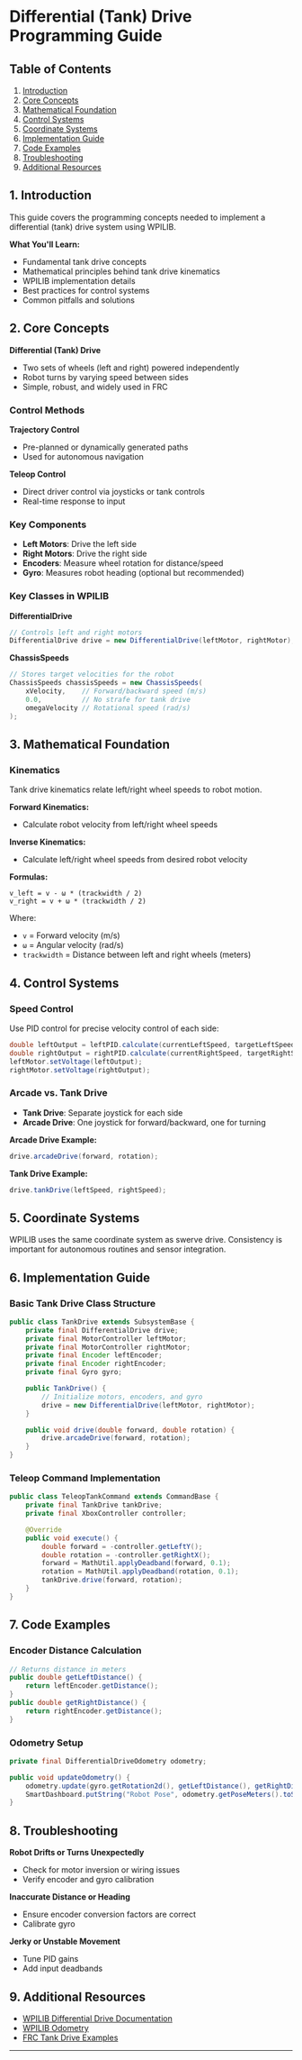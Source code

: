# Differential (Tank) Drive Programming Guide

## Table of Contents

1. [Introduction](#introduction)
2. [Core Concepts](#core-concepts)
3. [Mathematical Foundation](#mathematical-foundation)
4. [Control Systems](#control-systems)
5. [Coordinate Systems](#coordinate-systems)
6. [Implementation Guide](#implementation-guide)
7. [Code Examples](#code-examples)
8. [Troubleshooting](#troubleshooting)
9. [Additional Resources](#additional-resources)

## 1. Introduction
This guide covers the programming concepts needed to implement a differential (tank) drive system using WPILIB.

**What You'll Learn:**
- Fundamental tank drive concepts
- Mathematical principles behind tank drive kinematics
- WPILIB implementation details
- Best practices for control systems
- Common pitfalls and solutions

## 2. Core Concepts

**Differential (Tank) Drive**
- Two sets of wheels (left and right) powered independently
- Robot turns by varying speed between sides
- Simple, robust, and widely used in FRC

### Control Methods

**Trajectory Control**
- Pre-planned or dynamically generated paths
- Used for autonomous navigation

**Teleop Control**
- Direct driver control via joysticks or tank controls
- Real-time response to input

### Key Components
- **Left Motors**: Drive the left side
- **Right Motors**: Drive the right side
- **Encoders**: Measure wheel rotation for distance/speed
- **Gyro**: Measures robot heading (optional but recommended)

### Key Classes in WPILIB

**DifferentialDrive**
```java
// Controls left and right motors
DifferentialDrive drive = new DifferentialDrive(leftMotor, rightMotor);
```

**ChassisSpeeds**
```java
// Stores target velocities for the robot
ChassisSpeeds chassisSpeeds = new ChassisSpeeds(
    xVelocity,    // Forward/backward speed (m/s)
    0.0,          // No strafe for tank drive
    omegaVelocity // Rotational speed (rad/s)
);
```

## 3. Mathematical Foundation

### Kinematics

Tank drive kinematics relate left/right wheel speeds to robot motion.

**Forward Kinematics:**
- Calculate robot velocity from left/right wheel speeds

**Inverse Kinematics:**
- Calculate left/right wheel speeds from desired robot velocity

**Formulas:**
```
v_left = v - ω * (trackwidth / 2)
v_right = v + ω * (trackwidth / 2)
```
Where:
- `v` = Forward velocity (m/s)
- `ω` = Angular velocity (rad/s)
- `trackwidth` = Distance between left and right wheels (meters)

## 4. Control Systems

### Speed Control
Use PID control for precise velocity control of each side:
```java
double leftOutput = leftPID.calculate(currentLeftSpeed, targetLeftSpeed);
double rightOutput = rightPID.calculate(currentRightSpeed, targetRightSpeed);
leftMotor.setVoltage(leftOutput);
rightMotor.setVoltage(rightOutput);
```

### Arcade vs. Tank Drive
- **Tank Drive**: Separate joystick for each side
- **Arcade Drive**: One joystick for forward/backward, one for turning

**Arcade Drive Example:**
```java
drive.arcadeDrive(forward, rotation);
```

**Tank Drive Example:**
```java
drive.tankDrive(leftSpeed, rightSpeed);
```

## 5. Coordinate Systems

WPILIB uses the same coordinate system as swerve drive. Consistency is important for autonomous routines and sensor integration.

## 6. Implementation Guide

### Basic Tank Drive Class Structure
```java
public class TankDrive extends SubsystemBase {
    private final DifferentialDrive drive;
    private final MotorController leftMotor;
    private final MotorController rightMotor;
    private final Encoder leftEncoder;
    private final Encoder rightEncoder;
    private final Gyro gyro;

    public TankDrive() {
        // Initialize motors, encoders, and gyro
        drive = new DifferentialDrive(leftMotor, rightMotor);
    }

    public void drive(double forward, double rotation) {
        drive.arcadeDrive(forward, rotation);
    }
}
```

### Teleop Command Implementation
```java
public class TeleopTankCommand extends CommandBase {
    private final TankDrive tankDrive;
    private final XboxController controller;

    @Override
    public void execute() {
        double forward = -controller.getLeftY();
        double rotation = -controller.getRightX();
        forward = MathUtil.applyDeadband(forward, 0.1);
        rotation = MathUtil.applyDeadband(rotation, 0.1);
        tankDrive.drive(forward, rotation);
    }
}
```

## 7. Code Examples

### Encoder Distance Calculation
```java
// Returns distance in meters
public double getLeftDistance() {
    return leftEncoder.getDistance();
}
public double getRightDistance() {
    return rightEncoder.getDistance();
}
```

### Odometry Setup
```java
private final DifferentialDriveOdometry odometry;

public void updateOdometry() {
    odometry.update(gyro.getRotation2d(), getLeftDistance(), getRightDistance());
    SmartDashboard.putString("Robot Pose", odometry.getPoseMeters().toString());
}
```

## 8. Troubleshooting

**Robot Drifts or Turns Unexpectedly**
- Check for motor inversion or wiring issues
- Verify encoder and gyro calibration

**Inaccurate Distance or Heading**
- Ensure encoder conversion factors are correct
- Calibrate gyro

**Jerky or Unstable Movement**
- Tune PID gains
- Add input deadbands

## 9. Additional Resources

- [WPILIB Differential Drive Documentation](https://docs.wpilib.org/en/stable/docs/software/hardware-apis/motors/wpi-drive-classes.html)
- [WPILIB Odometry](https://docs.wpilib.org/en/stable/docs/software/kinematics-and-odometry/differential-drive-odometry.html)
- [FRC Tank Drive Examples](https://github.com/wpilibsuite/allwpilib/tree/main/wpilibjExamples/src/main/java/edu/wpi/first/wpilibj/examples/differentialdrivebot)

---

